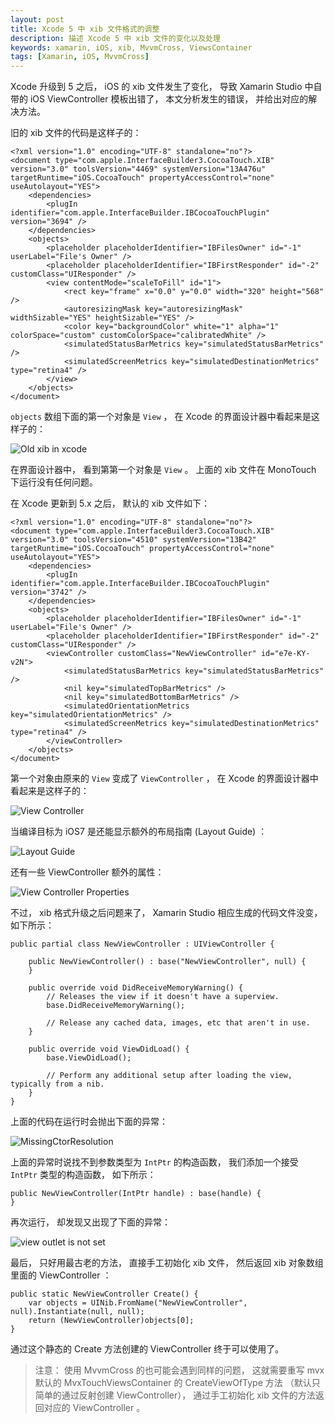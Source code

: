 ```yaml
---
layout: post
title: Xcode 5 中 xib 文件格式的调整
description: 描述 Xcode 5 中 xib 文件的变化以及处理
keywords: xamarin, iOS, xib, MvvmCross, ViewsContainer
tags: [Xamarin, iOS, MvvmCross]
---
```


Xcode 升级到 5 之后， iOS 的 xib 文件发生了变化， 导致 Xamarin Studio 中自带的 iOS ViewController 模板出错了， 本文分析发生的错误， 并给出对应的解决方法。 

旧的 xib 文件的代码是这样子的：

    <?xml version="1.0" encoding="UTF-8" standalone="no"?>
    <document type="com.apple.InterfaceBuilder3.CocoaTouch.XIB" version="3.0" toolsVersion="4469" systemVersion="13A476u" targetRuntime="iOS.CocoaTouch" propertyAccessControl="none" useAutolayout="YES">
        <dependencies>
            <plugIn identifier="com.apple.InterfaceBuilder.IBCocoaTouchPlugin" version="3694" />
        </dependencies>
        <objects>
            <placeholder placeholderIdentifier="IBFilesOwner" id="-1" userLabel="File's Owner" />
            <placeholder placeholderIdentifier="IBFirstResponder" id="-2" customClass="UIResponder" />
            <view contentMode="scaleToFill" id="1">
                <rect key="frame" x="0.0" y="0.0" width="320" height="568" />
                <autoresizingMask key="autoresizingMask" widthSizable="YES" heightSizable="YES" />
                <color key="backgroundColor" white="1" alpha="1" colorSpace="custom" customColorSpace="calibratedWhite" />
                <simulatedStatusBarMetrics key="simulatedStatusBarMetrics" />
                <simulatedScreenMetrics key="simulatedDestinationMetrics" type="retina4" />
            </view>
        </objects>
    </document>

`objects` 数组下面的第一个对象是 `View` ， 在 Xcode 的界面设计器中看起来是这样子的：

![Old xib in xcode](/assets/post-images/old-view-controller.png)

在界面设计器中， 看到第第一个对象是 `View` 。 上面的 xib 文件在 MonoTouch 下运行没有任何问题。


在 Xcode 更新到 5.x 之后， 默认的 xib 文件如下：

    <?xml version="1.0" encoding="UTF-8" standalone="no"?>
    <document type="com.apple.InterfaceBuilder3.CocoaTouch.XIB" version="3.0" toolsVersion="4510" systemVersion="13B42" targetRuntime="iOS.CocoaTouch" propertyAccessControl="none" useAutolayout="YES">
        <dependencies>
            <plugIn identifier="com.apple.InterfaceBuilder.IBCocoaTouchPlugin" version="3742" />
        </dependencies>
        <objects>
            <placeholder placeholderIdentifier="IBFilesOwner" id="-1" userLabel="File's Owner" />
            <placeholder placeholderIdentifier="IBFirstResponder" id="-2" customClass="UIResponder" />
            <viewController customClass="NewViewController" id="e7e-KY-v2N">
                <simulatedStatusBarMetrics key="simulatedStatusBarMetrics" />
                <nil key="simulatedTopBarMetrics" />
                <nil key="simulatedBottomBarMetrics" />
                <simulatedOrientationMetrics key="simulatedOrientationMetrics" />
                <simulatedScreenMetrics key="simulatedDestinationMetrics" type="retina4" />
            </viewController>
        </objects>
    </document>

第一个对象由原来的 `View` 变成了 `ViewController` ， 在 Xcode 的界面设计器中看起来是这样子的：

![View Controller](/assets/post-images/new-view-controller-1.png)

当编译目标为 iOS7 是还能显示额外的布局指南 (Layout Guide) ：

![Layout Guide](/assets/post-images/new-view-controller-2.png)

还有一些 ViewController 额外的属性：

![View Controller Properties](/assets/post-images/new-view-controller-3.png)

不过， xib 格式升级之后问题来了， Xamarin Studio 相应生成的代码文件没变， 如下所示：

    public partial class NewViewController : UIViewController {

        public NewViewController() : base("NewViewController", null) {
        }

        public override void DidReceiveMemoryWarning() {
            // Releases the view if it doesn't have a superview.
            base.DidReceiveMemoryWarning();
            
            // Release any cached data, images, etc that aren't in use.
        }

        public override void ViewDidLoad() {
            base.ViewDidLoad();
            
            // Perform any additional setup after loading the view, typically from a nib.
        }
    }

上面的代码在运行时会抛出下面的异常：

![MissingCtorResolution](/assets/post-images/new-view-controller-error-1.png)

上面的异常时说找不到参数类型为 `IntPtr` 的构造函数， 我们添加一个接受 `IntPtr` 类型的构造函数， 如下所示：

    public NewViewController(IntPtr handle) : base(handle) {
    }

再次运行， 却发现又出现了下面的异常：

![view outlet is not set](/assets/post-images/new-view-controller-error-2.png)

最后， 只好用最古老的方法， 直接手工初始化 xib 文件， 然后返回 xib 对象数组里面的 ViewController ：

    public static NewViewController Create() {
        var objects = UINib.FromName("NewViewController", null).Instantiate(null, null);
        return (NewViewController)objects[0];
    }

通过这个静态的 Create 方法创建的 ViewController 终于可以使用了。

> 注意： 使用 MvvmCross 的也可能会遇到同样的问题， 这就需要重写 mvx 默认的 MvxTouchViewsContainer 的 CreateViewOfType 方法 （默认只简单的通过反射创建 ViewController）， 通过手工初始化 xib 文件的方法返回对应的 ViewController 。